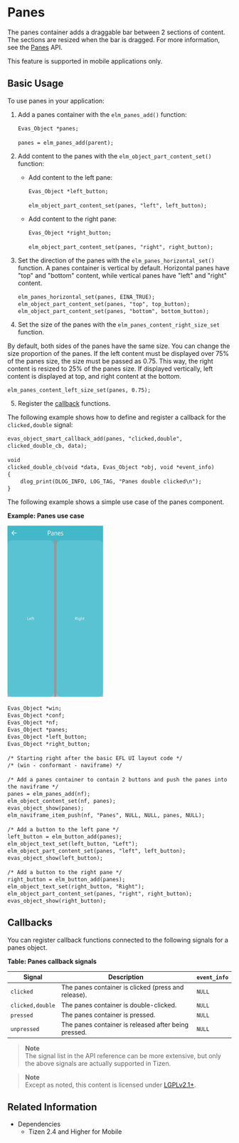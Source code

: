 # Panes

The panes container adds a draggable bar between 2 sections of content. The sections are resized when the bar is dragged. For more information, see the [Panes](../../../../../org.tizen.native.mobile.apireference/group__Elm__Panes.html) API.

This feature is supported in mobile applications only.

## Basic Usage

To use panes in your application:

1. Add a panes container with the `elm_panes_add()` function:

   ```
   Evas_Object *panes;

   panes = elm_panes_add(parent);
   ```

2. Add content to the panes with the `elm_object_part_content_set()` function:

   - Add content to the left pane:

     ```
     Evas_Object *left_button;

     elm_object_part_content_set(panes, "left", left_button);
     ```

   - Add content to the right pane:

     ```
     Evas_Object *right_button;

     elm_object_part_content_set(panes, "right", right_button);
     ```

3. Set the direction of the panes with the `elm_panes_horizontal_set()` function. A panes container is vertical by default. Horizontal panes have "top" and "bottom" content, while vertical panes have "left" and "right" content.

   ```
   elm_panes_horizontal_set(panes, EINA_TRUE);
   elm_object_part_content_set(panes, "top", top_button);
   elm_object_part_content_set(panes, "bottom", bottom_button);
   ```

4. Set the size of the panes with the `elm_panes_content_right_size_set` function.  

 By default, both sides of the panes have the same size. You can change the size proportion of the panes. If the left content must be displayed over 75% of the panes size, the size must be passed as 0.75. This way, the right content is resized to 25% of the panes size. If displayed vertically, left content is displayed at top, and right content at the bottom.

   ```
   elm_panes_content_left_size_set(panes, 0.75);
   ```

5. Register the [callback](#callbacks) functions.  

 The following example shows how to define and register a callback for the `clicked,double` signal:

   ```
   evas_object_smart_callback_add(panes, "clicked,double", clicked_double_cb, data);

   void
   clicked_double_cb(void *data, Evas_Object *obj, void *event_info)
   {
       dlog_print(DLOG_INFO, LOG_TAG, "Panes double clicked\n");
   }
   ```

The following example shows a simple use case of the panes component.

**Example: Panes use case**

 ![Panes](./media/panes1.png)

```
Evas_Object *win;
Evas_Object *conf;
Evas_Object *nf;
Evas_Object *panes;
Evas_Object *left_button;
Evas_Object *right_button;

/* Starting right after the basic EFL UI layout code */
/* (win - conformant - naviframe) */

/* Add a panes container to contain 2 buttons and push the panes into the naviframe */
panes = elm_panes_add(nf);
elm_object_content_set(nf, panes);
evas_object_show(panes);
elm_naviframe_item_push(nf, "Panes", NULL, NULL, panes, NULL);

/* Add a button to the left pane */
left_button = elm_button_add(panes);
elm_object_text_set(left_button, "Left");
elm_object_part_content_set(panes, "left", left_button);
evas_object_show(left_button);

/* Add a button to the right pane */
right_button = elm_button_add(panes);
elm_object_text_set(right_button, "Right");
elm_object_part_content_set(panes, "right", right_button);
evas_object_show(right_button);
```

## Callbacks

You can register callback functions connected to the following signals for a panes object.

**Table: Panes callback signals**

| Signal           | Description                              | `event_info` |
|----------------|----------------------------------------|------------|
| `clicked`        | The panes container is clicked (press and release). | `NULL`       |
| `clicked,double` | The panes container is double-clicked.   | `NULL`       |
| `pressed`        | The panes container is pressed.          | `NULL`       |
| `unpressed`      | The panes container is released after being pressed. | `NULL`       |

> **Note**  
> The signal list in the API reference can be more extensive, but only the above signals are actually supported in Tizen.

> **Note**  
> Except as noted, this content is licensed under [LGPLv2.1+](http://opensource.org/licenses/LGPL-2.1).

## Related Information
- Dependencies
  - Tizen 2.4 and Higher for Mobile
